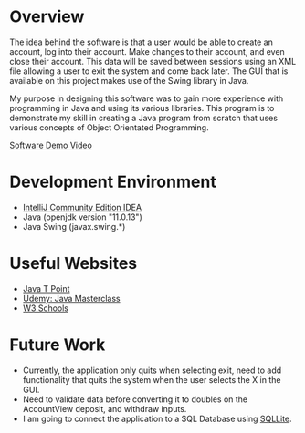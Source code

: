 # Overview

The idea behind the software is that a user would be able to create an account, log into their account. Make 
changes to their account, and even close their account. This data will be saved between sessions using an XML file
allowing a user to exit the system and come back later. The GUI that is available on this project makes use
of the Swing library in Java.

My purpose in designing this software was to gain more experience with programming in Java and using its
various libraries. This program is to demonstrate my skill in creating a Java program from scratch that
uses various concepts of Object Orientated Programming.

[Software Demo Video](http://youtube.link.goes.here)

# Development Environment

* [IntelliJ Community Edition IDEA](https://www.jetbrains.com/idea/download/?ij80pr#section=windows)
* Java (openjdk version "11.0.13")
* Java Swing (javax.swing.*)

# Useful Websites

* [Java T Point](https://www.javatpoint.com/java-swing)
* [Udemy: Java Masterclass](https://www.udemy.com/course/java-the-complete-java-developer-course/)
* [W3 Schools](https://www.w3schools.com/java/)

# Future Work

* Currently, the application only quits when selecting exit, need to add functionality that quits the system when the user selects the X in the GUI.
* Need to validate data before converting it to doubles on the AccountView deposit, and withdraw inputs.
* I am going to connect the application to a SQL Database using [SQLLite](https://www.tutorialspoint.com/sqlite/sqlite_java.htm#:~:text=SQLite%20-%20Java%201%20Installation.%20Before%20you%20start,6%20UPDATE%20Operation.%20...%207%20DELETE%20Operation.%20).
